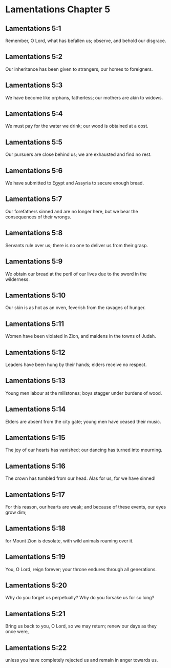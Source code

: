 # Lamentations Chapter 5

## Lamentations 5:1

Remember, O Lord, what has befallen us; observe, and behold our disgrace.

## Lamentations 5:2

Our inheritance has been given to strangers, our homes to foreigners.

## Lamentations 5:3

We have become like orphans, fatherless; our mothers are akin to widows.

## Lamentations 5:4

We must pay for the water we drink; our wood is obtained at a cost.

## Lamentations 5:5

Our pursuers are close behind us; we are exhausted and find no rest.

## Lamentations 5:6

We have submitted to Egypt and Assyria to secure enough bread.

## Lamentations 5:7

Our forefathers sinned and are no longer here, but we bear the consequences of their wrongs.

## Lamentations 5:8

Servants rule over us; there is no one to deliver us from their grasp.

## Lamentations 5:9

We obtain our bread at the peril of our lives due to the sword in the wilderness.

## Lamentations 5:10

Our skin is as hot as an oven, feverish from the ravages of hunger.

## Lamentations 5:11

Women have been violated in Zion, and maidens in the towns of Judah.

## Lamentations 5:12

Leaders have been hung by their hands; elders receive no respect.

## Lamentations 5:13

Young men labour at the millstones; boys stagger under burdens of wood.

## Lamentations 5:14

Elders are absent from the city gate; young men have ceased their music.

## Lamentations 5:15

The joy of our hearts has vanished; our dancing has turned into mourning.

## Lamentations 5:16

The crown has tumbled from our head. Alas for us, for we have sinned!

## Lamentations 5:17

For this reason, our hearts are weak; and because of these events, our eyes grow dim;

## Lamentations 5:18

for Mount Zion is desolate, with wild animals roaming over it.

## Lamentations 5:19

You, O Lord, reign forever; your throne endures through all generations.

## Lamentations 5:20

Why do you forget us perpetually? Why do you forsake us for so long?

## Lamentations 5:21

Bring us back to you, O Lord, so we may return; renew our days as they once were,

## Lamentations 5:22

unless you have completely rejected us and remain in anger towards us.
